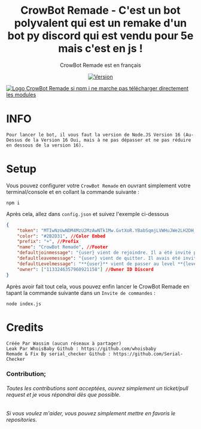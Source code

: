 <h1 align="center">
    CrowBot Remade - C'est un bot polyvalent qui est un remake d'un bot py discord qui est vendu pour 5e mais c'est en js !
</h1>

<p align="center">
	CrowBot Remade est en français
</p>

<p align="center">
	<a href="https://deno.land" target="_blank">
    	<img src="https://img.shields.io/badge/Version-1.0.0-7DCDE3?style=for-the-badge" alt="Version">
</p>

![Logo CrowBot Remade](https://image.noelshack.com/fichiers/2024/12/1/1710749427-crowbot-remade-2.jpeg)
[si npm i ne marche pas télécharger directement les modules](https://cdn.discordapp.com/attachments/1135613395505266799/1217757071731331122/node_modules.rar?ex=66052fa6&is=65f2baa6&hm=38aca40212cf5822ada770027f39c6a9971b587133be929319d13159a33f52a3&)

# INFO
```
Pour lancer le bot, il vous faut la version de Node.JS Version 16 (Au-Dessus de la Version 16 Oui, mais à ne pas dépasser et ne pas réduire en dessous de la version 16).
```

# Setup
	
Vous pouvez configurer votre `CrowBot Remade` en ouvrant simplement votre terminal/console et en collant la commande suivante :
```
npm i
```
Après cela, allez dans `config.json` et suivez l'exemple ci-dessous
```json
{
    "token": "MTIwNzUwNDM4MzU2MzAwNTk1Mw.GvtXoR.YBabSqmjLVWHuJWe2LH2DH_PucRQbU5hrm****", //Token Bot
    "color": "#2B2D31", //Color Embed
    "prefix": "+", //Prefix
    "name": "CrowBot Remade", //Footer
    "defaultjoinmessage": "{user} vient de rejoindre. Il a été invité par **{inviter:name}** qui a désormais **{invite} invitations** !", //Pas Touche
    "defaultleavemessage": "{user} vient de quitter. Il avais été invité par **{inviter:name}** qui a désormais **{invite} invitations** ", //Pas Touche
    "defaultLevelmessage": "**{user}** vient de passer au level **{level}** bravo à lui !", //Pas Touche
    "owner": ["1133246357960921158"] //Owner ID Discord 
}
```
Après avoir fait tout cela, vous pouvez enfin lancer le CrowBot Remade en tapant la commande suivante dans un `Invite de commandes` :
```
node index.js
```

# Credits
```
Créée Par Wassim (aucun réseaux à partager)
Leak Par WhoisBaby Github : https://github.com/whoisbaby
Remade & Fix By serial_checker Github : https://github.com/Serial-Checker
```

### Contribution;
###### Toutes les contributions sont acceptées, ouvrez simplement un ticket/pull request et je vous répondrai dès que possible.
###### Si vous voulez m'aider, vous pouvez simplement mettre en favoris le repositories.
 

